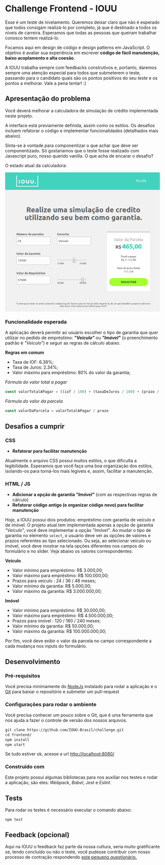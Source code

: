 # Challenge Frontend - IOUU
Esse é um teste de nivelamento. Queremos deixar claro que não é esperado que todos consigam realizá-lo por completo, já que é destinado a todos os níveis de carreira. Esperamos que todas as pessoas que queiram trabalhar conosco tentem realizá-lo.

Focamos aqui em design de código e design patterns em JavaScript. O objetivo é avaliar sua experiência em escrever **código de fácil manutenção, baixo acoplamento e alta coesão**.

A IOUU trabalha sempre com feedbacks construtivos e, portanto, daremos sempre uma atenção especial para todos que submeterem o teste, passando para o candidato quais são os pontos positivos do seu teste e os pontos a melhorar. Vale a pena tentar! :)

## Apresentação do problema

Você deverá melhorar a calculadora de simulação de crédito implementada neste projeto.

A interface está previamente definida, assim como os estilos.
Os desafios incluem refatorar o código e implementar funcionalidades (detalhados mais abaixo).

Sinta-se à vontade para componentizar o que achar que deve ser componentizado.
Só gostariamos que o teste fosse realizado com Javascript puro, nosso querido vanilla. O que acha de encarar o desafio?

O estado atual da calculadora:


<img style="display: block; margin: 0 auto;" src="./layout.jpg">



### Funcionalidade esperada

A aplicação deverá permitir ao usuário escolher o tipo de garantia que quer utilizar no pedido de empréstimo: ***"Veículo"*** ou ***"Imóvel"*** (o preenchimento padrão é *"Veículo"*) e seguir as regras de cálculo abaixo.

**Regras em comum**
- Taxa de IOF: 6.38%;
- Taxa de Juros: 2.34%;
- Valor máximo para empréstimo: 80% do valor da garantia;

*Fórmula do valor total a pagar*

```javascript
const valorTotalAPagar = ((iof / 100) + (taxaDeJuros / 100) + (prazo / 1000) + 1) * valorDoEmprestimo
```

*Fórmula do valor da parcela*

```javascript
const valorDaParcela = valorTotalAPagar / prazo
```

## Desafios a cumprir

### CSS
* **Refatorar para facilitar manutenção**

Atualmente o arquivo CSS possui muitos estilos, o que dificulta a legibilidade. Esperamos que você faça uma boa organização dos estilos, isolando-os para torná-los mais legíveis e, assim, facilitar a manutenção.

### HTML / JS
* **Adicionar a opção de garantia _"Imóvel"_** (com as respectivas regras de cálculo)
* **Refatorar código antigo (e organizar código novo) para facilitar manutenção**

Hoje, a IOUU possui dois produtos: empréstimo com garantia de veículo e de imóvel. O projeto atual tem implementada apenas a opção de garantia *"Veículo"*, você deve implementar a opção *"Imóvel"*.
Ao mudar o tipo de garantia no elemento `select`, o usuário deve ver as opções de valores e prazos referentes ao tipo selecionado. Ou seja, ao selecionar veículo ou imóvel, você deve mostrar na tela opções diferentes nos campos do formulário e no slider. Veja abaixo os valores correspondentes:

**Veículo**
- Valor mínimo para empréstimo: R$ 3.000,00;
- Valor máximo para empréstimo: R$ 100.000,00;
- Prazos para veículo : 24 / 36 / 48 meses;
- Valor mínimo da garantia: R$ 5.000,00;
- Valor máximo da garantia: R$ 3.000.000,00; 

**Imóvel**
- Valor mínimo para empréstimo: R$ 30.000,00;
- Valor máximo para empréstimo: R$ 4.500.000,00;
- Prazos para imóvel : 120 / 180 / 240 meses;
- Valor mínimo da garantia: R$ 50.000,00;
- Valor máximo da garantia: R$ 100.000.000,00;

Por fim, você deve exibir o valor da parcela no campo correspondente a cada mudança nos inputs do formulário.

## Desenvolvimento

### Pré-requisitos
Você precisa minimamente do [NodeJs](https://nodejs.org/en/) instalado para rodar a aplicação e o [Git](https://git-scm.com/book/en/v2/Getting-Started-Installing-Git) para baixar o repositório e submeter um pull-request

### Configurações para rodar o ambiente

Você precisa conhecer um pouco sobre o Git, que é uma ferramenta que nos ajuda a fazer o controle de versão dos nossos arquivos.

```shell
git clone https://github.com/IOUU-Brasil/challenge.git
cd frontend/
npm install
npm start
```

Se tudo estiver ok, acesse a url [http://localhost:8080/](http://localhost:8080/)

### Construído com
Este projeto possui algumas bibliotecas para nos auxiliar nos testes e rodar a aplicação, são eles: *Webpack*, *Babel*, *Jest* e *Eslint*.

## Tests

Para rodar os testes é necessário executar o comando abaixo:

```shell
npm test
```

## Feedback (opcional)
Aqui na IOUU o feedback faz parte da nossa cultura, seria muito gratificante se, tendo concluído ou não o teste, você pudesse contribuir com nosso processo de contração respondendo [este pequeno questionário.](https://docs.google.com/forms/d/e/1FAIpQLSd96yTgUoiLEzAovYFlU2mQKRohyNsJ8qxaZBx2tyditlewHQ/viewform)